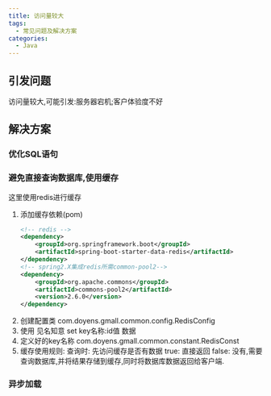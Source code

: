 ```yaml
---
title: 访问量较大
tags:
  - 常见问题及解决方案
categories:
  - Java
---
```


## 引发问题
访问量较大,可能引发:服务器宕机;客户体验度不好

## 解决方案

### 优化SQL语句

### 避免直接查询数据库,使用缓存
这里使用redis进行缓存
1. 添加缓存依赖(pom)
    ``` xml
    <!-- redis -->
    <dependency>
        <groupId>org.springframework.boot</groupId>
        <artifactId>spring-boot-starter-data-redis</artifactId>
    </dependency>
    <!-- spring2.X集成redis所需common-pool2-->
    <dependency>
        <groupId>org.apache.commons</groupId>
        <artifactId>commons-pool2</artifactId>
        <version>2.6.0</version>
    </dependency>
    ```
2. 创建配置类
    com.doyens.gmall.common.config.RedisConfig
3. 使用
    见名知意   set  key名称:id值  数据
4. 定义好的key名称
    com.doyens.gmall.common.constant.RedisConst
5. 缓存使用规则:
      查询时:  先访问缓存是否有数据
          true: 直接返回
          false: 没有,需要查询数据库,并将结果存储到缓存,同时将数据库数据返回给客户端.
      
### 异步加载